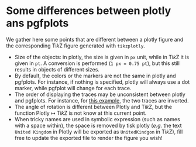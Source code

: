 # Some differences between plotly ans pgfplots

We gather here some points that are different between a plotly figure and the corresponding Ti*k*Z figure generated with `tikzplotly`.

* Size of the objects: in plotly, the size is given in `px` unit, while in Ti*k*Z it is given in `pt`. A conversion is performed (`1 px = 0.75 pt`), but this still results in objects of different sizes.
* By default, the colors or the markers are not the same in plotly and pgfplots. For instance, if nothing is specified, plotly will always use a dot marker, while pgfplot will change for each trace.
* The order of displaying the traces may be unconsistent between plotly and pgfplots. For instance, for [this example](https://plotly.com/python/histograms/#several-histograms-for-the-different-values-of-one-column), the two traces are inverted.
* The angle of rotation is different between Plotly and Ti*k*Z, but the function Plotly ↦ Ti*k*Z is not know at this current point.
* When tricky names are used in symbolic expression (such as names with a space within), the space is removed by tisk plotly (*e.g.* the text `United Kingdom` in Plotly will be exported as `UnitedKindgon` in Ti*k*Z), fill free to update the exported file to render the figure you wish!